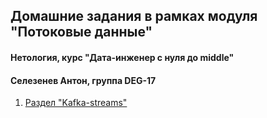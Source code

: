 ## Домашние задания в рамках модуля "Потоковые данные"
#### Нетология, курс "Дата-инженер с нуля до middle"
#### Селезенев Антон, группа DEG-17

1. [Раздел "Kafka-streams"](https://github.com/savior101/netology_streaming/tree/main/10.4_kafka_streams_2/kafka-streams-hw)
